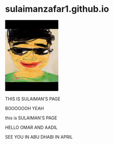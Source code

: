 # sulaimanzafar1.github.io
<html>


<p class=MsoNormal><img width=173 height=231 id="Picture 1"
src="image001.jpg"></p>


<p>
THIS IS SULAIMAN'S PAGE

BOOOOOOH YEAH

this is SULAIMAN'S PAGE

HELLO OMAR AND AADIL

SEE YOU IN ABU DHABI IN APRIL

</p>


</html>
